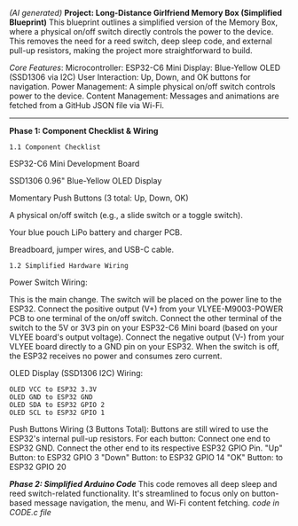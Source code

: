 *(AI generated)*
**Project: Long-Distance Girlfriend Memory Box (Simplified Blueprint)**
This blueprint outlines a simplified version of the Memory Box, where a physical on/off switch directly controls the power to the device. This removes the need for a reed switch, deep sleep code, and external pull-up resistors, making the project more straightforward to build.

*Core Features*:
Microcontroller: ESP32-C6 Mini
Display: Blue-Yellow OLED (SSD1306 via I2C)
User Interaction: Up, Down, and OK buttons for navigation.
Power Management: A simple physical on/off switch controls power to the device.
Content Management: Messages and animations are fetched from a GitHub JSON file via Wi-Fi.
_________________________________________________________________________________________


**Phase 1: Component Checklist & Wiring**

    1.1 Component Checklist
ESP32-C6 Mini Development Board

SSD1306 0.96" Blue-Yellow OLED Display

Momentary Push Buttons (3 total: Up, Down, OK)

A physical on/off switch (e.g., a slide switch or a toggle switch).

Your blue pouch LiPo battery and charger PCB.

Breadboard, jumper wires, and USB-C cable.

    1.2 Simplified Hardware Wiring
Power Switch Wiring:

This is the main change. The switch will be placed on the power line to the ESP32.
Connect the positive output (V+) from your VLYEE-M9003-POWER PCB to one terminal of the on/off switch.
Connect the other terminal of the switch to the 5V or 3V3 pin on your ESP32-C6 Mini board (based on your VLYEE board's output voltage).
Connect the negative output (V-) from your VLYEE board directly to a GND pin on your ESP32.
When the switch is off, the ESP32 receives no power and consumes zero current.

OLED Display (SSD1306 I2C) Wiring:

    OLED VCC to ESP32 3.3V
    OLED GND to ESP32 GND
    OLED SDA to ESP32 GPIO 2
    OLED SCL to ESP32 GPIO 1

Push Buttons Wiring (3 Buttons Total):
Buttons are still wired to use the ESP32's internal pull-up resistors.
For each button:
Connect one end to ESP32 GND.
Connect the other end to its respective ESP32 GPIO Pin.
"Up" Button: to ESP32 GPIO 3
"Down" Button: to ESP32 GPIO 14
"OK" Button: to ESP32 GPIO 20

***Phase 2: Simplified Arduino Code***
This code removes all deep sleep and reed switch-related functionality. It's streamlined to focus only on button-based message navigation, the menu, and Wi-Fi content fetching.
*code in CODE.c file*
